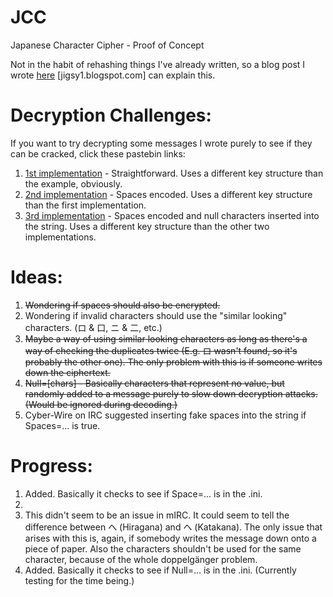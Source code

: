 # JCC
Japanese Character Cipher - Proof of Concept

Not in the habit of rehashing things I've already written, so a blog post I wrote <a href="https://jigsy1.blogspot.com/2017/12/my-attempt-at-creating-substitution.html">here</a> [jigsy1.blogspot.com] can explain this.

<h1>Decryption Challenges:</h1>

If you want to try decrypting some messages I wrote purely to see if they can be cracked, click these pastebin links:

1. <a href="https://pastebin.com/raw/frQ7SMZ3">1st implementation</a> - Straightforward. Uses a different key structure than the example, obviously.
2. <a href="https://pastebin.com/raw/QwN9NQrg">2nd implementation</a> - Spaces encoded. Uses a different key structure than the first implementation.
3. <a href="https://pastebin.com/raw/6A6rs43Y">3rd implementation</a> - Spaces encoded and null characters inserted into the string. Uses a different key structure than the other two implementations.

<h1>Ideas:</h1>

1. <s>Wondering if spaces should also be encrypted.</s>
2. Wondering if invalid characters should use the "similar looking" characters. (ロ & 口, ニ & 二, etc.)
3. <s>Maybe a way of using similar looking characters as long as there's a way of checking the duplicates twice (E.g. ロ wasn't found, so it's probably the other one). The only problem with this is if someone writes down the ciphertext.</s>
4. <s>Null=[chars] - Basically characters that represent no value, but randomly added to a message purely to slow down decryption attacks. (Would be ignored during decoding.)</s>
5. Cyber-Wire on IRC suggested inserting fake spaces into the string if Spaces=... is true.

<h1>Progress:</h1>

1. Added. Basically it checks to see if Space=... is in the .ini.
2.
3. This didn't seem to be an issue in mIRC. It could seem to tell the difference between へ (Hiragana) and ヘ (Katakana). The only issue that arises with this is, again, if somebody writes the message down onto a piece of paper. Also the characters shouldn't be used for the same character, because of the whole doppelgänger problem.
4. Added. Basically it checks to see if Null=... is in the .ini. (Currently testing for the time being.)

